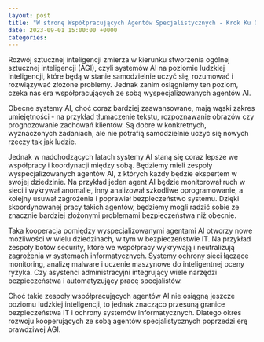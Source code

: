 ```yaml
---
layout: post
title: "W stronę Współpracujących Agentów Specjalistycznych - Krok Ku Ogólnej Sztucznej Inteligencji"
date: 2023-09-01 15:00:00 +0000
categories:
---
```


Rozwój sztucznej inteligencji zmierza w kierunku stworzenia ogólnej sztucznej inteligencji (AGI), czyli systemów AI na poziomie ludzkiej inteligencji, które będą w stanie samodzielnie uczyć się, rozumować i rozwiązywać złożone problemy. Jednak zanim osiągniemy ten poziom, czeka nas era współpracujących ze sobą wyspecjalizowanych agentów AI.

Obecne systemy AI, choć coraz bardziej zaawansowane, mają wąski zakres umiejętności - na przykład tłumaczenie tekstu, rozpoznawanie obrazów czy prognozowanie zachowań klientów. Są dobre w konkretnych, wyznaczonych zadaniach, ale nie potrafią samodzielnie uczyć się nowych rzeczy tak jak ludzie.

Jednak w nadchodzących latach systemy AI staną się coraz lepsze we współpracy i koordynacji między sobą. Będziemy mieli zespoły wyspecjalizowanych agentów AI, z których każdy będzie ekspertem w swojej dziedzinie. Na przykład jeden agent AI będzie monitorował ruch w sieci i wykrywał anomalie, inny analizował szkodliwe oprogramowanie, a kolejny usuwał zagrożenia i poprawiał bezpieczeństwo systemu. Dzięki skoordynowanej pracy takich agentów, będziemy mogli radzić sobie ze znacznie bardziej złożonymi problemami bezpieczeństwa niż obecnie.

Taka kooperacja pomiędzy wyspecjalizowanymi agentami AI otworzy nowe możliwości w wielu dziedzinach, w tym w bezpieczeństwie IT. Na przykład zespoły botów security, które we współpracy wykrywają i neutralizują zagrożenia w systemach informatycznych. Systemy ochrony sieci łączące monitoring, analizę malware i uczenie maszynowe do inteligentnej oceny ryzyka. Czy asystenci administracyjni integrujący wiele narzędzi bezpieczeństwa i automatyzujący pracę specjalistów.

Choć takie zespoły współpracujących agentów AI nie osiągną jeszcze poziomu ludzkiej inteligencji, to jednak znacząco przesuną granice bezpieczeństwa IT i ochrony systemów informatycznych. Dlatego okres rozwoju kooperujących ze sobą agentów specjalistycznych poprzedzi erę prawdziwej AGI.